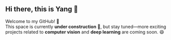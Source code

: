 ## Hi there, this is Yang 👋

<!--
**YangCheng27/YangCheng27** is a ✨ _special_ ✨ repository because its `README.md` (this file) appears on your GitHub profile.

Here are some ideas to get you started:

- 🔭 I’m currently working on ...
- 🌱 I’m currently learning ...
- 👯 I’m looking to collaborate on ...
- 🤔 I’m looking for help with ...
- 💬 Ask me about ...
- 📫 How to reach me: ...
- 😄 Pronouns: ...
- ⚡ Fun fact: ...
-->

Welcome to my GitHub! 🚀  
This space is currently **under construction** 🤔, but stay tuned—more exciting projects related to **computer vision** and **deep learning** are coming soon. 😄
